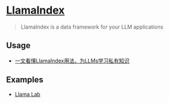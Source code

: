 # [LlamaIndex](https://github.com/run-llama/llama_index)

> LlamaIndex is a data framework for your LLM applications

## Usage

- [一文看懂LlamaIndex用法，为LLMs学习私有知识](https://zhuanlan.zhihu.com/p/630832409)

## Examples

- [Llama Lab](https://github.com/run-llama/llama-lab)